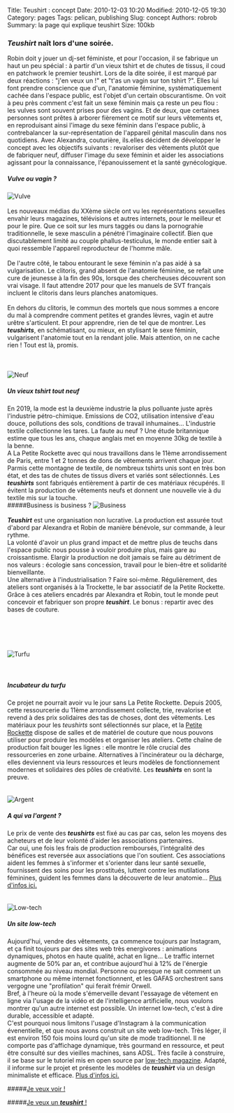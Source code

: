 Title: Teushirt : concept
Date: 2010-12-03 10:20
Modified: 2010-12-05 19:30
Category: pages
Tags: pelican, publishing
Slug: concept
Authors: robrob
Summary: la page qui explique teushirt
Size: 100kb


### ***Teushirt*** naît lors d'une soirée.
Robin doit y jouer un dj-set féministe, et pour l'occasion, il se fabrique un haut un peu spécial : à partir d'un vieux tshirt et de chutes de tissus, il coud en patchwork le premier teushirt. Lors de la dite soirée, il est marqué par deux réactions : "j'en veux un !" et "t'as un vagin sur ton tshirt ?". Elles lui font prendre conscience que d'un, l'anatomie féminine, systématiquement cachée dans l'espace public, est l'objet d'un certain obscurantisme. On voit à peu près comment c'est fait un sexe féminin mais ça reste un peu flou : les vulves sont souvent prises pour des vagins. Et de deux, que certaines personnes sont prêtes à arborer fièrement ce motif sur leurs vêtements et, en reproduisant ainsi l'image du sexe féminin dans l'espace public, à contrebalancer la sur-représentation de l'appareil génital masculin dans nos quotidiens. 
Avec Alexandra, couturière, ils.elles décident de développer le concept avec les objectifs suivants : revaloriser des vêtements plutôt que de fabriquer neuf, diffuser l'image du sexe féminin et aider les associations agissant pour la connaissance, l'épanouissement et la santé gynécologique.

##### Vulve ou vagin ?
![Vulve]({static}/images/dithers/vulva_tag.png#left)<br><br>Les nouveaux médias du XXème siècle ont vu les représentations sexuelles envahir leurs magazines, télévisions et autres internets, pour le meilleur et pour le pire. Que ce soit sur les murs taggés ou dans la pornograhie traditionnelle, le sexe masculin a pénétré l'imaginaire collectif. Bien que discutablement limité au couple phallus-testiculus, le monde entier sait à quoi ressemble l'appareil reproducteur de l'homme mâle.<br><br> De l'autre côté, le tabou entourant le sexe féminin n'a pas aidé à sa vulgarisation. Le clitoris, grand absent de l'anatomie féminine, se refait une cure de jeunesse à la fin des 90s, lorsque des chercheuses découvrent son vrai visage. Il faut attendre 2017 pour que les manuels de SVT français incluent le clitoris dans leurs planches anatomiques.<br> <br>En dehors du clitoris, le commun des mortels que nous sommes a encore du mal à comprendre comment petites et grandes lèvres, vagin et autre urêtre s'articulent. Et pour apprendre, rien de tel que de montrer. Les ***teushirts***, en schématisant, ou mieux, en stylisant le sexe féminin, vulgarisent l'anatomie tout en la rendant jolie. Mais attention, on ne cache rien ! Tout est là, promis.
<br>
<br>
<br><br>
![Neuf]({static}/images/dithers/tshirt_neuf.png#right)
##### Un vieux tshirt tout neuf
En 2019, la mode est la deuxième industrie la plus polluante juste après l'industrie pétro-chimique. Emissions de CO2, utilisation intensive d'eau douce, pollutions des sols, conditions de travail inhumaines... L'industrie textile collectionne les tares. La faute au neuf ? Une étude britannique estime que tous les ans, chaque anglais met en moyenne 30kg de textile à la benne. <br>A La Petite Rockette avec qui nous travaillons dans le 11ème arrondissement de Paris, entre 1 et 2 tonnes de dons de vêtements arrivent chaque jour. Parmis cette montagne de textile, de nombreux tshirts unis sont en très bon état, et des tas de chutes de tissus divers et variés sont sélectionnés. Les ***teushirts*** sont fabriqués entièrement à partir de ces matériaux récupérés. Il évitent la production de vêtements neufs et donnent une nouvelle vie à du textile mis sur la touche.
<br>
#####Business is business ?
![Business]({static}/images/dithers/picsou.png#left)<br><br>***Teushirt*** est une organisation non lucrative. La production est assurée tout d'abord par Alexandra et Robin de manière bénévole, sur commande, à leur rythme. <br>La volonté d'avoir un plus grand impact et de mettre plus de teuchs dans l'espace public nous pousse à vouloir produire plus, mais gare au croissantisme. Elargir la production ne doit jamais se faire au détriment de nos valeurs : écologie sans concession, travail pour le bien-être et solidarité bienveillante. <br>Une alternative à l'industrialisation ? Faire soi-même. Régulièrement, des ateliers sont organisés à la Trockette, le bar associatif de la Petite Rockette. Grâce à ces ateliers encadrés par Alexandra et Robin, tout le monde peut concevoir et fabriquer son propre ***teushirt***. Le bonus : repartir avec des bases de couture.
<br><br><br><br><br><br>
![Turfu]({static}/images/dithers/la-petite-rockette-ressourcerie.png#right)<br>
<br><br>
##### Incubateur du turfu
Ce projet ne pourrait avoir vu le jour sans La Petite Rockette. Depuis 2005, cette ressourcerie du 11ème arrondissement collecte, trie, revalorise et revend à des prix solidaires des tas de choses, dont des vêtements. Les matériaux pour les *teushirts* sont sélectionnés sur place, et la [Petite Rockette](http://www.lapetiterockette.org/) dispose de salles et de matériel de couture que nous pouvons utiliser pour produire les modèles et organiser les ateliers. Cette chaîne de production fait bouger les lignes : elle montre le rôle crucial des ressourceries en zone urbaine. Alternatives à l'incinérateur ou la décharge, elles deviennent via leurs ressources et leurs modèles de fonctionnement modernes et solidaires des pôles de créativité. Les ***teushirts*** en sont la preuve.
<br>
<br>
<br>
![Argent]({static}/images/dithers/aquivalargent.png#left)
##### A qui va l'argent ?
Le prix de vente des ***teushirts*** est fixé au cas par cas, selon les moyens des acheteurs et de leur volonté d'aider les associations partenaires. <br>Car oui, une fois les frais de production remboursés, l'intégralité des bénéfices est reversée aux associations que l'on soutient. Ces associations aident les femmes à s'informer et s'orienter dans leur santé sexuelle, fournissent des soins pour les prostitués, luttent contre les mutilations féminines, guident les femmes dans la découverte de leur anatomie... [Plus d'infos ici.]({filename}/pages/assos.md)
<br>
<br>
<br>
![Low-tech]({static}/images/dithers/site_lowtech.png#right)
##### Un site low-tech
Aujourd'hui, vendre des vêtements, ça commence toujours par Instagram, et ça finit toujours par des sites web très energivores : animations dynamiques, photos en haute qualité, achat en ligne... Le traffic internet augmente de 50% par an, et contribue aujourd'hui à 12% de l'énergie consommée au niveau mondial. Personne ou presque ne sait comment un smartphone ou même internet fonctionnent, et les GAFAS orchestrent sans vergogne une "profilation" qui ferait frémir Orwell. <br>Bref, à l'heure où la mode s'émerveille devant l'essayage de vêtement en ligne via l'usage de la vidéo et de l'intelligence artificielle, nous voulons montrer qu'un autre internet est possible. Un internet low-tech, c'est à dire durable, accessible et adapté. <br>C'est pourquoi nous limitons l'usage d'Instagram à la communication évenentielle, et que nous avons construit un site web low-tech. Très léger, il est environ 150 fois moins lourd qu'un site de mode traditionnel. Il ne comporte pas d'affichage dynamique, très gourmand en ressource, et peut être consulté sur des vieilles machines, sans ADSL. Très facile à construire, il se base sur le tutoriel mis en open source par [low-tech magazine](https://solar.lowtechmagazine.com/2018/09/how-to-build-a-lowtech-website.html). Adapté, il informe sur le projet et présente les modèles de ***teushirt*** via un design minimaliste et efficace. [Plus d'infos ici.]({filename}/pages/low-tech.md)


#####[Je veux voir !]({static}/category/articles.html)

#####[Je veux un ***teushirt*** !]({static}/pages/contact.md)